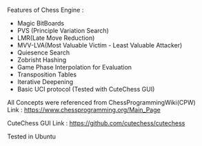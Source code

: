 Features of Chess Engine : 
<ul>
  <li> Magic BitBoards </li>
  <li> PVS (Principle Variation Search) </li>
  <li> LMR(Late Move Reduction) </li>
  <li> MVV-LVA(Most Valuable Victim - Least Valuable Attacker) </li>
  <li> Quiesence Search </li>
  <li> Zobrisht Hashing </li>
  <li> Game Phase Interpolation for Evaluation </li>
  <li> Transposition Tables </li>
  <li> Iterative Deepening </li>
  <li> Basic UCI protocol (Tested with CuteChess GUI) </li>
</ul>

All Concepts were referenced from ChessProgrammingWiki(CPW) <br>
Link : https://www.chessprogramming.org/Main_Page

CuteChess GUI Link : https://github.com/cutechess/cutechess

Tested in Ubuntu 
